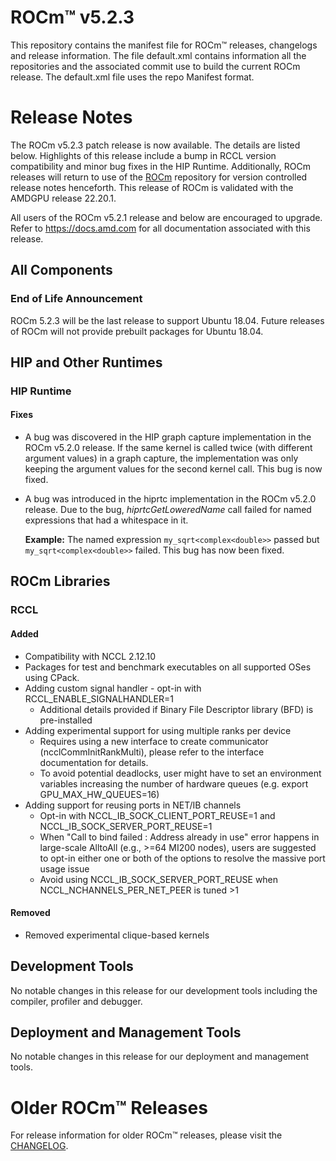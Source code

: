
# ROCm™ v5.2.3
This repository contains the manifest file for ROCm™ releases, changelogs and release information. The file default.xml contains information all the repositories and the associated commit use to build the current ROCm release. The default.xml file uses the repo Manifest format.

# Release Notes
The ROCm v5.2.3 patch release is now available. The details are listed below. Highlights of this release include a bump in RCCL version compatibility and minor bug fixes in the HIP Runtime. Additionally, ROCm releases will return to use of the 
[ROCm](https://github.com/RadeonOpenCompute/ROCm) repository for version controlled release notes henceforth. This 
release of ROCm is validated with the AMDGPU release 22.20.1.

All users of the ROCm v5.2.1 release and below are encouraged to upgrade. Refer to https://docs.amd.com for all documentation associated with this release. 


## All Components
### End of Life Announcement
ROCm 5.2.3 will be the last release to support Ubuntu 18.04. Future releases of ROCm will not provide prebuilt packages for Ubuntu 18.04. 

## HIP and Other Runtimes

### HIP Runtime

#### Fixes
 - A bug was discovered in the HIP graph capture implementation in the ROCm v5.2.0 release. If the same kernel is called twice
 (with different argument values) in a graph capture, the implementation was only keeping the argument values for 
 the second kernel call. This bug is now fixed.
 - A bug was introduced in the hiprtc implementation in the ROCm v5.2.0 release. Due to the bug, *hiprtcGetLoweredName* call failed
 for named expressions that had a whitespace in it. 

    **Example:** The named expression ```my_sqrt<complex<double>>``` passed but ```my_sqrt<complex<double>>``` failed. This bug has now been fixed.

## ROCm Libraries

### RCCL

#### Added
- Compatibility with NCCL 2.12.10
- Packages for test and benchmark executables on all supported OSes using CPack.
- Adding custom signal handler - opt-in with RCCL_ENABLE_SIGNALHANDLER=1
  - Additional details provided if Binary File Descriptor library (BFD) is pre-installed
- Adding experimental support for using multiple ranks per device
  - Requires using a new interface to create communicator (ncclCommInitRankMulti), please
    refer to the interface documentation for details.
  - To avoid potential deadlocks, user might have to set an environment variables increasing
    the number of hardware queues (e.g. export GPU_MAX_HW_QUEUES=16)
- Adding support for reusing ports in NET/IB channels
  - Opt-in with NCCL_IB_SOCK_CLIENT_PORT_REUSE=1 and NCCL_IB_SOCK_SERVER_PORT_REUSE=1
  - When "Call to bind failed : Address already in use" error happens in large-scale AlltoAll
    (e.g., >=64 MI200 nodes), users are suggested to opt-in either one or both of the options
    to resolve the massive port usage issue
  - Avoid using NCCL_IB_SOCK_SERVER_PORT_REUSE when NCCL_NCHANNELS_PER_NET_PEER is tuned >1
#### Removed
- Removed experimental clique-based kernels

## Development Tools
No notable changes in this release for our development tools including the compiler, profiler and debugger.

## Deployment and Management Tools
No notable changes in this release for our deployment and management tools.

# Older ROCm™ Releases
For release information for older ROCm™ releases, please visit the [CHANGELOG](CHANGELOG.md).

